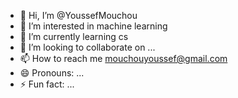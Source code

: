 - 👋 Hi, I’m @YoussefMouchou
- 👀 I’m interested in machine learning
- 🌱 I’m currently learning cs
- 💞️ I’m looking to collaborate on ...
- 📫 How to reach me mouchouyoussef@gmail.com
- 😄 Pronouns: ...
- ⚡ Fun fact: ...

<!---
YoussefMouchou/YoussefMouchou is a ✨ special ✨ repository because its `README.md` (this file) appears on your GitHub profile.
You can click the Preview link to take a look at your changes.
--->
